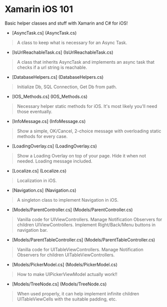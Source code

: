 # Xamarin iOS 101
Basic helper classes and stuff with Xamarin and C# for iOS!

* [AsyncTask.cs] (AsyncTask.cs)

> A class to keep what is necessary for an Async Task.

* [IsUrlReachableTask.cs] (IsUrlReachableTask.cs)

> A class that inherits AsyncTask and implements an async task that checks if a url string is reachable.

* [DatabaseHelpers.cs] (DatabaseHelpers.cs)

> Initialize Db, SQL Connection, Get Db from path.

* [IOS_Methods.cs] (IOS_Methods.cs)

> Necessary helper static methods for iOS. It's most likely you'll need those eventually.

* [InfoMessage.cs] (InfoMessage.cs)

> Show a simple, OK/Cancel, 2-choice message with overloading static methods for every case.

* [LoadingOverlay.cs] (LoadingOverlay.cs)

> Show a Loading Overlay on top of your page. Hide it when not needed. Loading message included.

* [Localize.cs] (Localize.cs)

> Localization in iOS.

* [Navigation.cs] (Navigation.cs)

> A singleton class to implement Navigation in iOS.

* [Models/ParentController.cs] (Models/ParentController.cs)

> Vanilla code for UIViewControllers. Manage Notification Observers for children UIViewControllers. Implement Right/Back/Menu buttons in navigation bar.

* [Models/ParentTableController.cs] (Models/ParentTableController.cs)

> Vanilla code for UITableViewControllers. Manage Notification Observers for children UITableViewControllers.

* [Models/PickerModel.cs] (Models/PickerModel.cs)

> How to make UIPickerViewModel actually work!!

* [Models/TreeNode.cs] (Models/TreeNode.cs)

> When used properly, it can help implement infinite children UITableViewCells with the suitable padding, etc.
